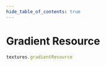 ```yaml
---
hide_table_of_contents: true
---
```


# Gradient Resource

```js playground
textures.gradientResource
```